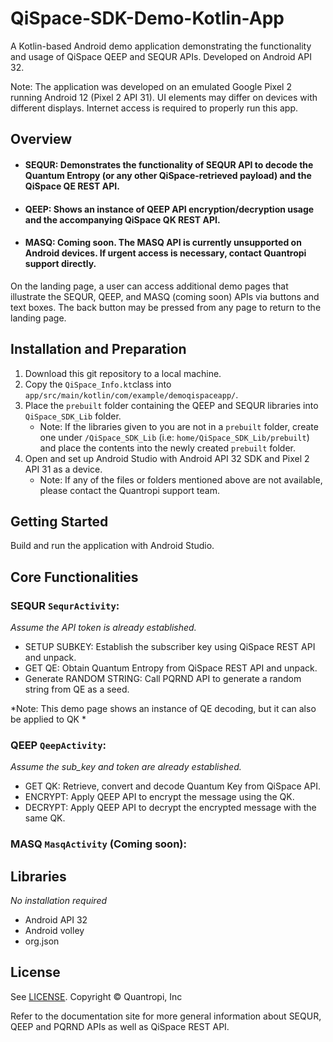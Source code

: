 # QiSpace-SDK-Demo-Kotlin-App

A Kotlin-based Android demo application demonstrating the functionality and usage of QiSpace QEEP and SEQUR APIs. Developed on Android API 32.

Note: The application was developed on an emulated Google Pixel 2 running Android 12 (Pixel 2 API 31). UI elements may differ on devices with different displays. Internet access is required to properly run this app.

## **Overview**
- #### SEQUR: Demonstrates the functionality of SEQUR API to decode the Quantum Entropy (or any other QiSpace-retrieved payload) and the QiSpace QE REST API.
- #### QEEP: Shows an instance of QEEP API encryption/decryption usage and the accompanying QiSpace QK REST API.
- #### MASQ: Coming soon. The MASQ API is currently unsupported on Android devices. If urgent access is necessary, contact Quantropi support directly.

On the landing page, a user can access additional demo pages that illustrate the SEQUR, QEEP, and MASQ (coming soon) APIs via buttons and text boxes. The back button may be pressed from any page to return to the landing page.

## **Installation and Preparation**
1. Download this git repository to a local machine.
2. Copy the `QiSpace_Info.kt`class into `app/src/main/kotlin/com/example/demoqispaceapp/`.
3. Place the `prebuilt` folder containing the QEEP and SEQUR libraries into `QiSpace_SDK_Lib` folder.
    * Note: If the libraries given to you are not in a `prebuilt` folder, create one under `/QiSpace_SDK_Lib` (i.e: `home/QiSpace_SDK_Lib/prebuilt`) and place the contents into the newly created `prebuilt` folder. 
4. Open and set up Android Studio with Android API 32 SDK and Pixel 2 API 31 as a device.
    * Note: If any of the files or folders mentioned above are not available, please contact the Quantropi support team.

## **Getting Started**
Build and run the application with Android Studio.

## **Core Functionalities**
### SEQUR `SequrActivity`:
_Assume the API token is already established._
- SETUP SUBKEY: Establish the subscriber key using QiSpace REST API and unpack.
- GET QE: Obtain Quantum Entropy from QiSpace REST API and unpack.
- Generate RANDOM STRING: Call PQRND API to generate a random string from QE as a seed.

*Note: This demo page shows an instance of QE decoding, but it can also be applied to QK *

### QEEP `QeepActivity`:
_Assume the sub_key and token are already established._
- GET QK: Retrieve, convert and decode Quantum Key from QiSpace API.
- ENCRYPT: Apply QEEP API to encrypt the message using the QK.
- DECRYPT: Apply QEEP API to decrypt the encrypted message with the same QK.

### MASQ `MasqActivity` (Coming soon):

## **Libraries**
*No installation required*
- Android API 32
- Android volley
- org.json

## **License**
See [LICENSE](LICENSE). Copyright © Quantropi, Inc

Refer to the documentation site for more general information about SEQUR, QEEP and PQRND APIs as well as QiSpace REST API.


